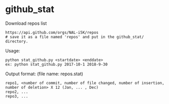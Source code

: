 # github_stat

Download repos list
```
https://api.github.com/orgs/NAL-i5K/repos
# save it as a file named 'repos' and put in the github_stat/ directory.
```


Usage: 
```
python stat_github.py <startdate> <enddate> 
ex: python stat_github.py 2017-10-1 2018-9-30
```

Output format: (file name: repos.stat)
```
repo1, <number of commit, number of file changed, number of insertion, number of deletion> X 12 (Jan, ... , Dec)
repo2, ...
repo3, ...
```
